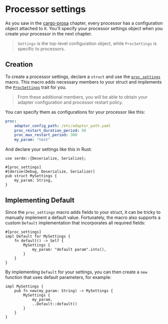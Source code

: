 # Processor settings

As you saw in the [cargo-prosa](ch01-01-cargo-prosa.md) chapter, every processor has a configuration object attached to it.
You'll specify your processor settings object when you create your processor in the next chapter.

> `Settings` is the top-level configuration object, while `ProcSettings` is specific to processors.

## Creation

To create a processor settings, declare a `struct` and use the [`proc_settings`](https://docs.rs/prosa/latest/prosa/core/proc/attr.proc_settings.html) macro.
This macro adds necessary members to your struct and implements the [`ProcSettings`](https://docs.rs/prosa/latest/prosa/core/proc/trait.ProcSettings.html) trait for you.

> From these additional members, you will be able to obtain your adapter configuration and processor restart policy.

You can specify them as configurations for your processor like this:
```yaml
proc:
    adaptor_config_path: /etc/adaptor_path.yaml
    proc_restart_duration_period: 50
    proc_max_restart_period: 300
    my_param: "test"
```

And declare your settings like this in Rust:
```rust,noplayground
use serde::{Deserialize, Serialize};

#[proc_settings]
#[derive(Debug, Deserialize, Serialize)]
pub struct MySettings {
    my_param: String,
}
```

## Implementing Default

Since the `proc_settings` macro adds fields to your struct, it can be tricky to manually implement a default value.
Fortunately, the macro also supports a custom `Default` implementation that incorporates all required fields:
```rust,noplayground
#[proc_settings]
impl Default for MySettings {
    fn default() -> Self {
        MySettings {
            my_param: "default param".into(),
        }
    }
}
```

By implementing `Default` for your settings, you can then create a `new` function that uses default parameters, for example:
```rust,noplayground
impl MySettings {
    pub fn new(my_param: String) -> MySettings {
        MySettings {
            my_param,
            ..Default::default()
        }
    }
}
```
